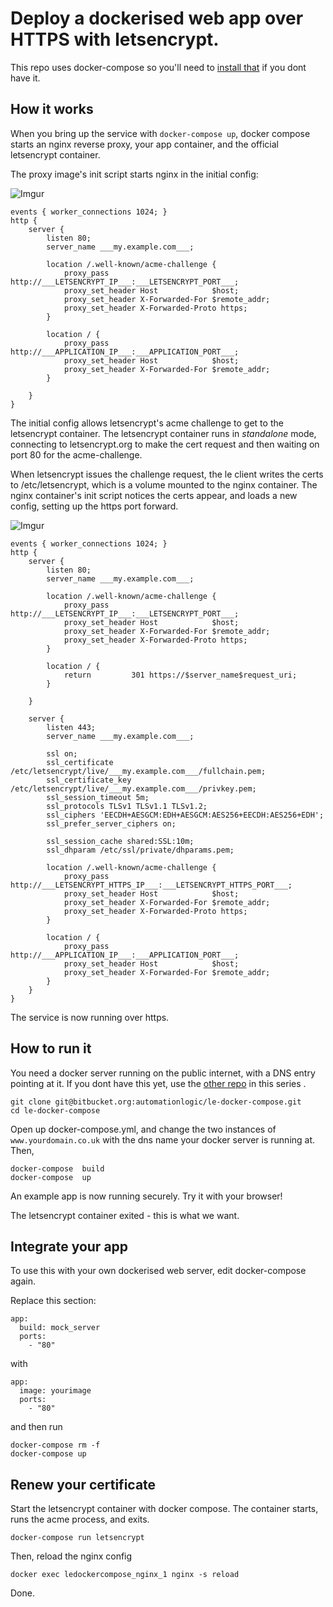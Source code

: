 # Deploy a dockerised web app over HTTPS with letsencrypt.

This repo uses docker-compose so you'll need to [install that](https://www.docker.com/docker-toolbox) if you dont have it.

## How it works

When you bring up the service with ```docker-compose up```, docker compose starts an nginx reverse proxy, your app container, and the official letsencrypt container.

The proxy image's init script starts nginx in the initial config:

![Imgur](http://i.imgur.com/nHy2sEH.png)

```nginx
events { worker_connections 1024; }
http {
	server {
		listen 80;
		server_name ___my.example.com___;

		location /.well-known/acme-challenge {
			proxy_pass http://___LETSENCRYPT_IP___:___LETSENCRYPT_PORT___;
			proxy_set_header Host            $host;
			proxy_set_header X-Forwarded-For $remote_addr;
			proxy_set_header X-Forwarded-Proto https;
		}

		location / {
			proxy_pass http://___APPLICATION_IP___:___APPLICATION_PORT___;
			proxy_set_header Host            $host;
			proxy_set_header X-Forwarded-For $remote_addr;
		}

	}
}
```

The initial config allows letsencrypt's acme challenge to get to the letsencrypt container. The letsencrypt container runs in _standalone_ mode, connecting to letsencrypt.org to make the cert request and then waiting on port 80 for the acme-challenge. 

When letsencrypt issues the challenge request, the le client writes the certs to /etc/letsencrypt, which is a volume mounted to the nginx container. The nginx container's init script notices the certs appear, and loads a new config, setting up the https port forward.

![Imgur](http://i.imgur.com/iGOGUgn.png)

```nginx
events { worker_connections 1024; }
http {
	server {
		listen 80;
		server_name ___my.example.com___;

		location /.well-known/acme-challenge {
			proxy_pass http://___LETSENCRYPT_IP___:___LETSENCRYPT_PORT___;
			proxy_set_header Host            $host;
			proxy_set_header X-Forwarded-For $remote_addr;
			proxy_set_header X-Forwarded-Proto https;
		}

		location / {
			return         301 https://$server_name$request_uri;
		}

	}

	server {
		listen 443;
		server_name ___my.example.com___;

		ssl on;
		ssl_certificate /etc/letsencrypt/live/___my.example.com___/fullchain.pem;
		ssl_certificate_key /etc/letsencrypt/live/___my.example.com___/privkey.pem;
		ssl_session_timeout 5m;
		ssl_protocols TLSv1 TLSv1.1 TLSv1.2;
		ssl_ciphers 'EECDH+AESGCM:EDH+AESGCM:AES256+EECDH:AES256+EDH';
		ssl_prefer_server_ciphers on;

		ssl_session_cache shared:SSL:10m;
		ssl_dhparam /etc/ssl/private/dhparams.pem;

		location /.well-known/acme-challenge {
			proxy_pass http://___LETSENCRYPT_HTTPS_IP___:___LETSENCRYPT_HTTPS_PORT___;
			proxy_set_header Host            $host;
			proxy_set_header X-Forwarded-For $remote_addr;
			proxy_set_header X-Forwarded-Proto https;
		}

		location / {
			proxy_pass http://___APPLICATION_IP___:___APPLICATION_PORT___;
			proxy_set_header Host            $host;
			proxy_set_header X-Forwarded-For $remote_addr;
		}
	}
}
```

The service is now running over https. 

## How to run it

You need a docker server running on the public internet, with a DNS entry pointing at it. If you dont have this yet, use the [other repo](https://bitbucket.org/automationlogic/docker-machine-on-aws) in this series .

```
git clone git@bitbucket.org:automationlogic/le-docker-compose.git
cd le-docker-compose
```

Open up docker-compose.yml, and change the two instances of ```www.yourdomain.co.uk``` with the dns name your docker server is running at. Then,

```
docker-compose  build
docker-compose  up
```

An example app is now running securely. Try it with your browser!

The letsencrypt container exited - this is what we want.


## Integrate your app

To use this with your own dockerised web server, edit docker-compose again.

Replace this section:

```
app:
  build: mock_server
  ports:
    - "80"
```

with 

```
app:
  image: yourimage
  ports:
    - "80"
```

and then run

```
docker-compose rm -f
docker-compose up
```

## Renew your certificate

Start the letsencrypt container with docker compose. The container starts, runs the acme process, and exits.

```
docker-compose run letsencrypt
```

Then, reload the nginx config

```
docker exec ledockercompose_nginx_1 nginx -s reload
```

Done.





